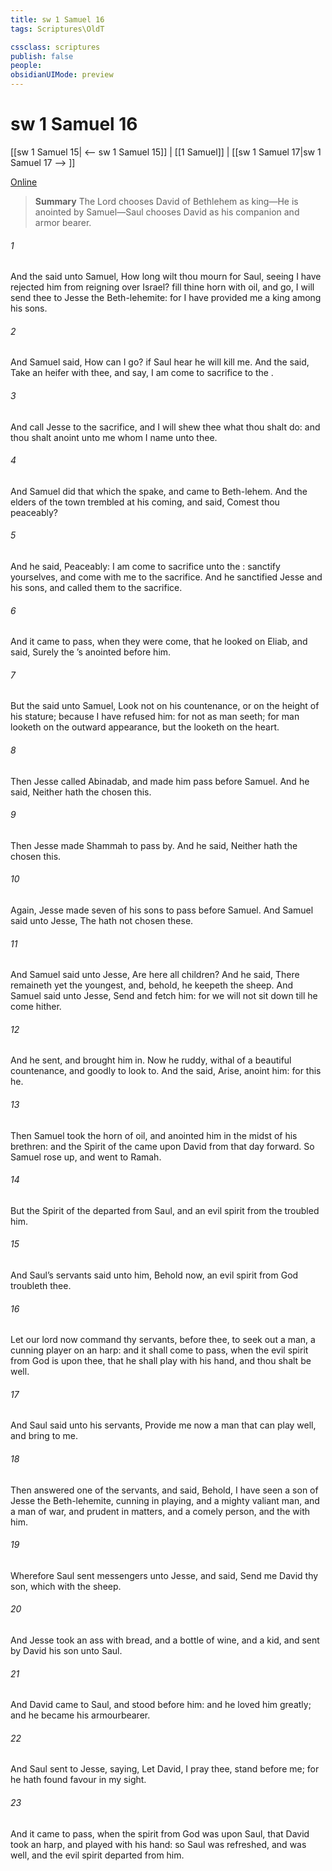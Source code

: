 ```yaml
---
title: sw 1 Samuel 16
tags: Scriptures\OldT

cssclass: scriptures
publish: false
people:
obsidianUIMode: preview
---
```


# sw 1 Samuel 16
[[sw 1 Samuel 15| <-- sw 1 Samuel 15]] | [[1 Samuel]] | [[sw 1 Samuel 17|sw 1 Samuel 17 --> ]]

[Online](https://churchofjesuschrist.org/study/scriptures/ot/1-sam/16?lang=eng)

> __Summary__
The Lord chooses David of Bethlehem as king—He is anointed by Samuel—Saul chooses David as his companion and armor bearer.

###### 1 
And the  said unto Samuel, How long wilt thou mourn for Saul, seeing I have rejected him from reigning over Israel? fill thine horn with oil, and go, I will send thee to Jesse the Beth-lehemite: for I have provided me a king among his sons.

###### 2 
And Samuel said, How can I go? if Saul hear  he will kill me. And the  said, Take an heifer with thee, and say, I am come to sacrifice to the .

###### 3 
And call Jesse to the sacrifice, and I will shew thee what thou shalt do: and thou shalt anoint unto me  whom I name unto thee.

###### 4 
And Samuel did that which the  spake, and came to Beth-lehem. And the elders of the town trembled at his coming, and said, Comest thou peaceably?

###### 5 
And he said, Peaceably: I am come to sacrifice unto the : sanctify yourselves, and come with me to the sacrifice. And he sanctified Jesse and his sons, and called them to the sacrifice.

###### 6 
And it came to pass, when they were come, that he looked on Eliab, and said, Surely the ’s anointed  before him.

###### 7 
But the  said unto Samuel, Look not on his countenance, or on the height of his stature; because I have refused him: for  not as man seeth; for man looketh on the outward appearance, but the  looketh on the heart.

###### 8 
Then Jesse called Abinadab, and made him pass before Samuel. And he said, Neither hath the  chosen this.

###### 9 
Then Jesse made Shammah to pass by. And he said, Neither hath the  chosen this.

###### 10 
Again, Jesse made seven of his sons to pass before Samuel. And Samuel said unto Jesse, The  hath not chosen these.

###### 11 
And Samuel said unto Jesse, Are here all  children? And he said, There remaineth yet the youngest, and, behold, he keepeth the sheep. And Samuel said unto Jesse, Send and fetch him: for we will not sit down till he come hither.

###### 12 
And he sent, and brought him in. Now he  ruddy,  withal of a beautiful countenance, and goodly to look to. And the  said, Arise, anoint him: for this  he.

###### 13 
Then Samuel took the horn of oil, and anointed him in the midst of his brethren: and the Spirit of the  came upon David from that day forward. So Samuel rose up, and went to Ramah.

###### 14 
But the Spirit of the  departed from Saul, and an evil spirit from the  troubled him.

###### 15 
And Saul’s servants said unto him, Behold now, an evil spirit from God troubleth thee.

###### 16 
Let our lord now command thy servants,  before thee, to seek out a man,  a cunning player on an harp: and it shall come to pass, when the evil spirit from God is upon thee, that he shall play with his hand, and thou shalt be well.

###### 17 
And Saul said unto his servants, Provide me now a man that can play well, and bring  to me.

###### 18 
Then answered one of the servants, and said, Behold, I have seen a son of Jesse the Beth-lehemite,  cunning in playing, and a mighty valiant man, and a man of war, and prudent in matters, and a comely person, and the   with him.

###### 19 
Wherefore Saul sent messengers unto Jesse, and said, Send me David thy son, which  with the sheep.

###### 20 
And Jesse took an ass  with bread, and a bottle of wine, and a kid, and sent  by David his son unto Saul.

###### 21 
And David came to Saul, and stood before him: and he loved him greatly; and he became his armourbearer.

###### 22 
And Saul sent to Jesse, saying, Let David, I pray thee, stand before me; for he hath found favour in my sight.

###### 23 
And it came to pass, when the  spirit from God was upon Saul, that David took an harp, and played with his hand: so Saul was refreshed, and was well, and the evil spirit departed from him.

